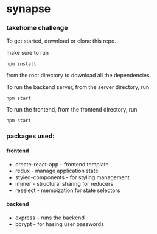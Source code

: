 # synapse
### takehome challenge

To get started, download or clone this repo.

make sure to run
    
    npm install
    
from the root directory to download all the dependencies.

To run the backend server, from the server directory, run
    
    npm start

To run the frontend, from the frontend directory, run 
    
    npm start
    

### packages used:

#### frontend
- create-react-app - frontend template
- redux - manage application state
- styled-components - for styling management
- immer - structural sharing for reducers
- reselect - memoization for state selectors


#### backend
- express - runs the backend
- bcrypt - for hasing user passwords
